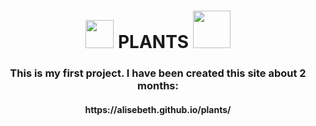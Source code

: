 <h1 align="center">  <img src="https://free-png.ru/wp-content/uploads/2022/03/free-png.ru-182.png" width="45">  PLANTS
<img src="https://img0.liveinternet.ru/images/attach/c/0/121/48/121048798_5.png" width="60"></h1>
<h3 align="center">This is my first project. I have been created this site about 2 months:</h3>
<h4 align="center"> https://alisebeth.github.io/plants/ </h4>
